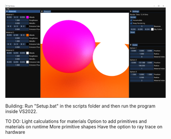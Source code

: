 ![title](images/image.png)

Building:
Run "Setup.bat" in the scripts folder and then run the program inside VS2022. 

TO DO:
Light calculations for materials
Option to add primitives and materials on runtime
More primitive shapes
Have the option to ray trace on hardware